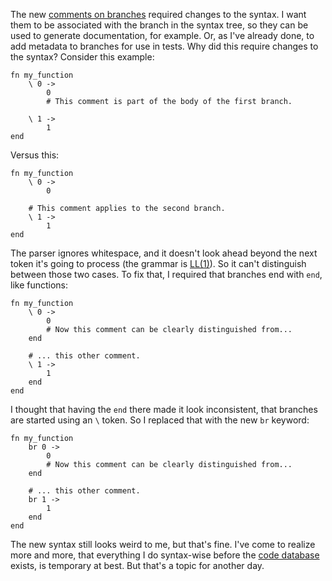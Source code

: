 The new [comments on branches](/daily/2024-12-28) required changes to the
syntax. I want them to be associated with the branch in the syntax tree, so they
can be used to generate documentation, for example. Or, as I've already done, to
add metadata to branches for use in tests. Why did this require changes to the
syntax? Consider this example:

```
fn my_function
    \ 0 ->
        0
        # This comment is part of the body of the first branch.

    \ 1 ->
        1
end
```

Versus this:

```
fn my_function
    \ 0 ->
        0

    # This comment applies to the second branch.
    \ 1 ->
        1
end
```

The parser ignores whitespace, and it doesn't look ahead beyond the next token
it's going to process (the grammar is
[LL(1)](https://en.wikipedia.org/wiki/LL_parser)). So it can't distinguish
between those two cases. To fix that, I required that branches end with `end`,
like functions:

```
fn my_function
    \ 0 ->
        0
        # Now this comment can be clearly distinguished from...
    end

    # ... this other comment.
    \ 1 ->
        1
    end
end
```

I thought that having the `end` there made it look inconsistent, that branches
are started using an `\` token. So I replaced that with the new `br` keyword:

```
fn my_function
    br 0 ->
        0
        # Now this comment can be clearly distinguished from...
    end

    # ... this other comment.
    br 1 ->
        1
    end
end
```

The new syntax still looks weird to me, but that's fine. I've come to realize
more and more, that everything I do syntax-wise before the
[code database](/daily/2024-07-29) exists, is temporary at best. But that's a
topic for another day.
